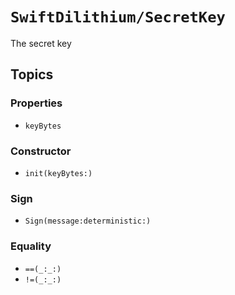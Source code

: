 # ``SwiftDilithium/SecretKey``


The secret key

## Topics

### Properties

- ``keyBytes``

### Constructor

- ``init(keyBytes:)``

### Sign

- ``Sign(message:deterministic:)``

### Equality

- ``==(_:_:)``
- ``!=(_:_:)``
